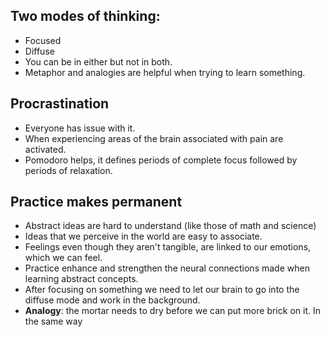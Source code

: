 ## Two modes of thinking:
- Focused
- Diffuse 
- You can be in either but not in both.
- Metaphor and analogies are helpful when trying to learn something.
## Procrastination
- Everyone has issue with it.
- When experiencing areas of the brain associated with pain are activated.
- Pomodoro helps, it defines periods of complete focus followed by periods of
  relaxation.
## Practice makes permanent
- Abstract ideas are hard to understand (like those of math and science)
- Ideas that we perceive in the world are easy to associate.
- Feelings even though they aren't tangible, are linked to our emotions, which
  we can feel.
- Practice enhance and strengthen the neural connections made when learning
  abstract concepts.
- After focusing on something we need to let our brain to go into the diffuse
  mode and work in the background.
- **Analogy**: the mortar needs to dry before we can put more brick on it. In
  the same way 
